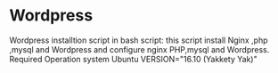 # Wordpress
Wordpress installtion script in bash script:
this script install
Nginx ,php ,mysql and Wordpress and configure nginx PHP,mysql and Wordpress.
Required Operation system
Ubuntu VERSION="16.10 (Yakkety Yak)"
